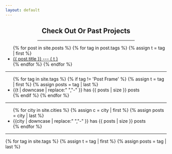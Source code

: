 ```yaml
---
layout: default
---
```


<div style="padding: 0 100 0 100;">
  <h2 style="text-align: center;">Check Out Or Past Projects</h2>
  <hr>
</div>

<div class="past_projects">
  <ul>
    {% for post in site.posts %}
      {% for tag in post.tags %}
        {% assign t = tag | first %}
        <li>
          <a href="{{ post.url }}">{{ post.title }} --- { t }</a>
        </li>
      {% endfor %}
    {% endfor %}
  </ul>

  <hr>

  <ul class="tags">
    {% for tag in site.tags %}
      {% if tag != 'Post Frame' %}
        {% assign t = tag | first %}
        {% assign posts = tag | last %}
        <li>{{t | downcase | replace:" ","-" }} has {{ posts | size }} posts</li>
      {% endif %}
    {% endfor %}
  </ul>

  <hr>

  <ul class="cities">
    {% for city in site.cities %}
      {% assign c = city | first %}
      {% assign posts = city | last %}
      <li>{{city | downcase | replace:" ","-" }} has {{ posts | size }} posts</li>
    {% endfor %}
  </ul>

  <hr>

  {% for tag in site.tags %}
    {% assign t = tag | first %}
    {% assign posts = tag | last %}

<!--
  {{ t | downcase }}
    <ul>
      {% for post in posts %}
        {% if post.tags contains t %}
          <li>
            <a href="{{ post.url }}">{{ post.title }}</a>
            <span class="date">{{ post.date | date: "%B %-d, %Y"  }}</span>
          </li>
        {% endif %}
      {% endfor %}
    </ul>
  {% endfor %}
-->

</div>
